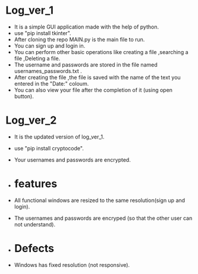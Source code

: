 # Log_ver_1


* It is a simple GUI application made with the help of python.
* use "pip install tkinter".
* After cloning the repo MAIN.py is the main file to run.
* You can sign up and login in.
* You can perform other basic operations like creating a file ,searching a file ,Deleting a file.
* The username and passwords are stored in the file named usernames_passwords.txt .
* After creating the file ,the file is saved with the name of the text you entered in the "Date:" coloum.
* You can also view your file after the completion of it (using open button).


# Log_ver_2

* It is the updated version of log_ver_1.
* use "pip install cryptocode".
* Your usernames and passwords are encrypted.

  
* # features
* All functional windows are resized to the same resolution(sign up and login).
* The usernames and passwords are encryped (so that the other user can not understand).
* # Defects
* Windows has fixed resolution (not responsive).

  


